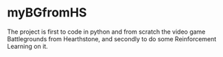 # myBGfromHS
The project is first to code in python and from scratch the video game Battlegrounds from Hearthstone, and secondly to do some Reinforcement Learning on it.
